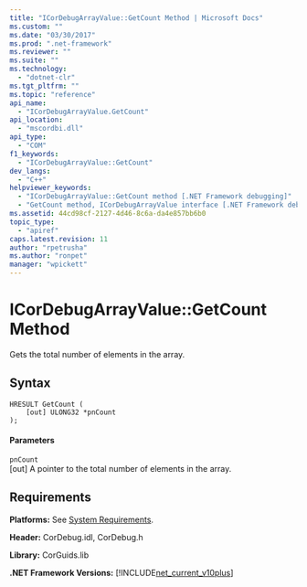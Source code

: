 ```yaml
---
title: "ICorDebugArrayValue::GetCount Method | Microsoft Docs"
ms.custom: ""
ms.date: "03/30/2017"
ms.prod: ".net-framework"
ms.reviewer: ""
ms.suite: ""
ms.technology: 
  - "dotnet-clr"
ms.tgt_pltfrm: ""
ms.topic: "reference"
api_name: 
  - "ICorDebugArrayValue.GetCount"
api_location: 
  - "mscordbi.dll"
api_type: 
  - "COM"
f1_keywords: 
  - "ICorDebugArrayValue::GetCount"
dev_langs: 
  - "C++"
helpviewer_keywords: 
  - "ICorDebugArrayValue::GetCount method [.NET Framework debugging]"
  - "GetCount method, ICorDebugArrayValue interface [.NET Framework debugging]"
ms.assetid: 44cd98cf-2127-4d46-8c6a-da4e857bb6b0
topic_type: 
  - "apiref"
caps.latest.revision: 11
author: "rpetrusha"
ms.author: "ronpet"
manager: "wpickett"
---
```

# ICorDebugArrayValue::GetCount Method
Gets the total number of elements in the array.  
  
## Syntax  
  
```  
HRESULT GetCount (  
    [out] ULONG32 *pnCount  
);  
```  
  
#### Parameters  
 `pnCount`  
 [out] A pointer to the total number of elements in the array.  
  
## Requirements  
 **Platforms:** See [System Requirements](../../../../docs/framework/get-started/system-requirements.md).  
  
 **Header:** CorDebug.idl, CorDebug.h  
  
 **Library:** CorGuids.lib  
  
 **.NET Framework Versions:** [!INCLUDE[net_current_v10plus](../../../../includes/net-current-v10plus-md.md)]